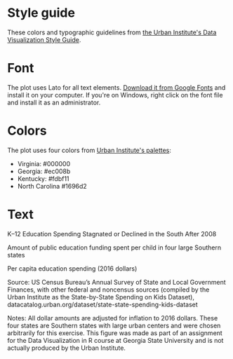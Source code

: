 # Style guide

These colors and typographic guidelines from [the Urban Institute's Data Visualization Style Guide](https://urbaninstitute.github.io/graphics-styleguide/).

# Font

The plot uses Lato for all text elements. [Download it from Google Fonts](https://fonts.google.com/specimen/Lato) and install it on your computer. If you're on Windows, right click on the font file and install it as an administrator.

# Colors

The plot uses four colors from [Urban Institute's palettes](https://urbaninstitute.github.io/graphics-styleguide/#color):

- Virginia: #000000
- Georgia: #ec008b
- Kentucky: #fdbf11
- North Carolina #1696d2

# Text

K–12 Education Spending Stagnated or Declined in the South After 2008

Amount of public education funding spent per child in four large Southern states

Per capita education spending (2016 dollars)

Source: US Census Bureau’s Annual Survey of State and Local Government Finances, with other federal and noncensus sources (compiled by the Urban Institute as the State-by-State Spending on Kids Dataset), datacatalog.urban.org/dataset/state-state-spending-kids-dataset

Notes: All dollar amounts are adjusted for inflation to 2016 dollars. These four states are Southern states with large urban centers and were chosen arbitrarily for this exercise. This figure was made as part of an assignment for the Data Visualization in R course at Georgia State University and is not actually produced by the Urban Institute.
